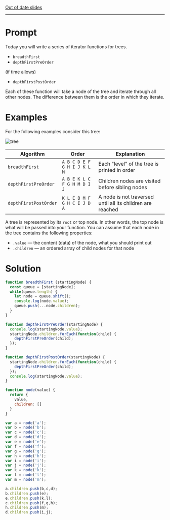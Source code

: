 [Out of date slides](http://slides.com/benjaminconant/reacto#/)

---

# Prompt

Today you will write a series of iterator functions for trees.

- `breadthFirst`
- `depthFirstPreOrder`

(if time allows)

- `depthFirstPostOrder`

Each of these function will take a node of the tree and iterate through all other nodes. The difference between them is the order in which they iterate.

# Examples

For the following examples consider this tree:

![tree](https://www.cpp.edu/~ftang/courses/CS241/notes/images/trees/tree1.bmp)

| Algorithm             | Order                       | Explanation                                                |
|-----------------------|-----------------------------|------------------------------------------------------------|
| `breadthFirst`        | `A B C D E F G H I J K L M` | Each "level" of the tree is printed in order               |
| `depthFirstPreOrder`  | `A B E K L C F G H M D I J` | Children nodes are visited before sibling nodes            |
| `depthFirstPostOrder` | `K L E B M F G H C I J D A` | A node is not traversed until all its children are reached |


A tree is represented by its `root` or top node. In other words, the top node is what will be passed into your function. You can assume that each node in the tree contains the following properties:

* `.value` — the content (data) of the node, what you should print out
* `.children` — an ordered array of child nodes for that node


# Solution

```javascript
function breadthFirst (startingNode) {
  const queue = [startingNode];
  while(queue.length) {
    let node = queue.shift();
    console.log(node.value);
    queue.push(...node.children);
  }
}

function depthFirstPreOrder(startingNode) {
  console.log(startingNode.value);
  startingNode.children.forEach(function(child) {
    depthFirstPreOrder(child);
  });
}

function depthFirstPostOrder(startingNode) {
  startingNode.children.forEach(function(child) {
    depthFirstPreOrder(child);
  });
  console.log(startingNode.value);
}

function node(value) {
  return {
    value,
    children: []
  }
}

var a = node('a');
var b = node('b');
var c = node('c');
var d = node('d');
var e = node('e');
var f = node('f');
var g = node('g');
var h = node('h');
var i = node('i');
var j = node('j');
var k = node('k');
var l = node('l');
var m = node('m');

a.children.push(b,c,d);
b.children.push(e);
e.children.push(k,l);
c.children.push(f,g,h);
h.children.push(m);
d.children.push(i,j);
```
